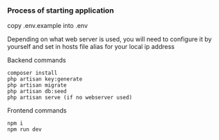 ### Process of starting application

copy .env.example into .env

Depending on what web server is used, 
you will need to configure it by yourself 
and set in hosts file alias for your local 
ip address

Backend commands
```
composer install
php artisan key:generate
php artisan migrate
php artisan db:seed
php artisan serve (if no webserver used)
```

Frontend commands
```
npm i
npm run dev
```

